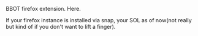 BBOT firefox extension. 
Here.

If your firefox instance is installed via snap, your SOL as of now(not really but kind of if you don't want to lift a finger).
